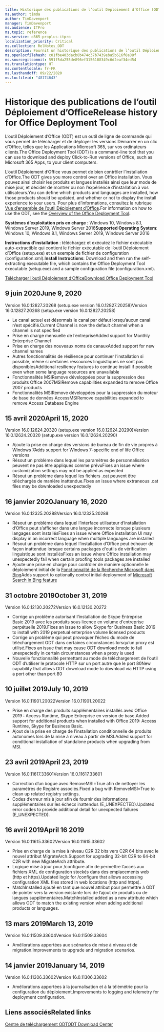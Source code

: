 ```yaml
---
title: Historique des publications de l’outil Déploiement d’Office (ODT)
ms.author: timda
author: TimDavenport
manager: TimDavenport
ms.audience: ITPro
ms.topic: reference
ms.service: o365-proplus-itpro
localization_priority: Critical
ms.collection: RelNotes_ODT
description: Fournit un historique des publications de l’outil Déploiement d’Office (ODT) destiné aux professionnels de l’informatique
ms.openlocfilehash: c01fbe403dacb0b474c37b7439eba5b616f8a08f
ms.sourcegitcommit: 591f5da255de896ef3156108349c6d2eaf34ed54
ms.translationtype: HT
ms.contentlocale: fr-FR
ms.lasthandoff: 09/22/2020
ms.locfileid: "48174643"
---
```

# <a name="release-history-for-office-deployment-tool"></a><span data-ttu-id="e5363-103">Historique des publications de l’outil Déploiement d’Office</span><span class="sxs-lookup"><span data-stu-id="e5363-103">Release history for Office Deployment Tool</span></span>

<span data-ttu-id="e5363-104">L’outil Déploiement d’Office (ODT) est un outil de ligne de commande qui vous permet de télécharger et de déployer les versions Démarrer en un clic d’Office, telles que les Applications Microsoft 365, sur vos ordinateurs clients.</span><span class="sxs-lookup"><span data-stu-id="e5363-104">The Office Deployment Tool (ODT) is a command-line tool that you can use to download and deploy Click-to-Run versions of Office, such as Microsoft 365 Apps, to your client computers.</span></span> 


<span data-ttu-id="e5363-105">L’outil Déploiement d’Office vous permet de bien contrôler l’installation d’Office.</span><span class="sxs-lookup"><span data-stu-id="e5363-105">The ODT gives you more control over an Office installation.</span></span> <span data-ttu-id="e5363-106">Vous pouvez ainsi choisir les produits et langues installés ainsi que leur mode de mise jour, et décider de montrer ou non l’expérience d’installation à vos utilisateurs.</span><span class="sxs-lookup"><span data-stu-id="e5363-106">You can define which products and languages are installed, how those products should be updated, and whether or not to display the install experience to your users.</span></span> <span data-ttu-id="e5363-107">Pour plus d’informations, consultez la rubrique [Vue d’ensemble de l’outil Déploiement d’Office](https://docs.microsoft.com/deployoffice/overview-of-the-office-2016-deployment-tool).</span><span class="sxs-lookup"><span data-stu-id="e5363-107">For information on how to use the ODT, see the [Overview of the Office Deployment Tool](https://docs.microsoft.com/deployoffice/overview-of-the-office-2016-deployment-tool).</span></span>

 <span data-ttu-id="e5363-108">**Systèmes d’exploitation pris en charge** : Windows 10, Windows 8.1, Windows Server 2019, Windows Server 2016</span><span class="sxs-lookup"><span data-stu-id="e5363-108">**Supported Operating System**: Windows 10, Windows 8.1, Windows Server 2019, Windows Server 2016</span></span> 
 
 <span data-ttu-id="e5363-109">**Instructions d’installation** : téléchargez et exécutez le fichier exécutable auto-extractible qui contient le fichier exécutable de l’outil Déploiement d’Office (setup.exe) et un exemple de fichier de configuration (configuration.xml).</span><span class="sxs-lookup"><span data-stu-id="e5363-109">**Install Instructions**: Download and then run the self-extracting executable file, which contains the Office Deployment Tool executable (setup.exe) and a sample configuration file (configuration.xml).</span></span> 

[<span data-ttu-id="e5363-110">Télécharger l’outil Déploiement d’Office</span><span class="sxs-lookup"><span data-stu-id="e5363-110">Download Office Deployment Tool</span></span>](https://www.microsoft.com/en-us/download/confirmation.aspx?id=49117)


## <a name="june-9-2020"></a><span data-ttu-id="e5363-111">9 juin 2020</span><span class="sxs-lookup"><span data-stu-id="e5363-111">June 9, 2020</span></span>

<span data-ttu-id="e5363-112">Version 16.0.12827.20268 (setup.exe version 16.0.12827.20258)</span><span class="sxs-lookup"><span data-stu-id="e5363-112">Version 16.0.12827.20268 (setup.exe version 16.0.12827.20258)</span></span>
- <span data-ttu-id="e5363-113">Le canal actuel est désormais le canal par défaut lorsqu’aucun canal n’est spécifié.</span><span class="sxs-lookup"><span data-stu-id="e5363-113">Current Channel is now the default channel when a channel is not specified</span></span>
- <span data-ttu-id="e5363-114">Prise en charge mensuelle de l’entreprise</span><span class="sxs-lookup"><span data-stu-id="e5363-114">Added support for Monthly Enterprise Channel</span></span>
- <span data-ttu-id="e5363-115">Prise en charge des nouveaux noms de canaux</span><span class="sxs-lookup"><span data-stu-id="e5363-115">Added support for new channel names</span></span>
- <span data-ttu-id="e5363-116">Autres fonctionnalités de résilience pour continuer l’installation si possible, même si certaines ressources linguistiques ne sont pas disponibles</span><span class="sxs-lookup"><span data-stu-id="e5363-116">Additional resiliency features to continue install if possible even when some language resources are unavailable</span></span>
- <span data-ttu-id="e5363-117">Fonctionnalités MSIRemove développées pour la suppression des produits Office 2007</span><span class="sxs-lookup"><span data-stu-id="e5363-117">MSIRemove capabilities expanded to remove Office 2007 products</span></span>
- <span data-ttu-id="e5363-118">Fonctionnalités MSIRemove développées pour la suppression du moteur de base de données Access</span><span class="sxs-lookup"><span data-stu-id="e5363-118">MSIRemove capabilities expanded to remove Access Database Engine</span></span> 

## <a name="april-15-2020"></a><span data-ttu-id="e5363-119">15 avril 2020</span><span class="sxs-lookup"><span data-stu-id="e5363-119">April 15, 2020</span></span>

<span data-ttu-id="e5363-120">Version 16.0.12624.20320 (setup.exe version 16.0.12624.20290)</span><span class="sxs-lookup"><span data-stu-id="e5363-120">Version 16.0.12624.20320 (setup.exe version 16.0.12624.20290)</span></span>
- <span data-ttu-id="e5363-121">Ajoute la prise en charge des versions de bureau de fin de vie propres à Windows 7</span><span class="sxs-lookup"><span data-stu-id="e5363-121">Adds support for Windows 7-specific end of life Office versions</span></span>
- <span data-ttu-id="e5363-122">Résout un problème dans lequel les paramètres de personnalisation peuvent ne pas être appliqués comme prévu</span><span class="sxs-lookup"><span data-stu-id="e5363-122">Fixes an issue where customization settings may not be applied as expected</span></span>
- <span data-ttu-id="e5363-123">Résout un problème dans lequel les fichiers .cat peuvent être téléchargés de manière inattendue.</span><span class="sxs-lookup"><span data-stu-id="e5363-123">Fixes an issue where extraneous .cat files may be downloaded unexpectedly</span></span>

## <a name="january-16-2020"></a><span data-ttu-id="e5363-124">16 janvier 2020</span><span class="sxs-lookup"><span data-stu-id="e5363-124">January 16, 2020</span></span>

<span data-ttu-id="e5363-125">Version 16.0.12325.20288</span><span class="sxs-lookup"><span data-stu-id="e5363-125">Version 16.0.12325.20288</span></span>
- <span data-ttu-id="e5363-126">Résout un problème dans lequel l’interface utilisateur d’installation d’Office peut s’afficher dans une langue incorrecte lorsque plusieurs langages sont installés</span><span class="sxs-lookup"><span data-stu-id="e5363-126">Fixes an issue where Office installation UI may display in an incorrect language when multiple languages are installed</span></span>
- <span data-ttu-id="e5363-127">Résout un problème dans lequel l’installation d’Office peut échouer de façon inattendue lorsque certains packages d'outils de vérification linguistique sont installés</span><span class="sxs-lookup"><span data-stu-id="e5363-127">Fixes an issue where Office installation may unexpectedly fail when certain proofing tools packages are installed</span></span>
- <span data-ttu-id="e5363-128">Ajoute une prise en charge pour contrôler de manière optionnelle le déploiement initial de la [Fonctionnalité de la Recherche Microsoft dans Bing](https://go.microsoft.com/fwlink/p/?linkid=2109345)</span><span class="sxs-lookup"><span data-stu-id="e5363-128">Adds support to optionally control initial deployment of [Microsoft Search in Bing feature](https://go.microsoft.com/fwlink/p/?linkid=2109345)</span></span>


## <a name="october-31-2019"></a><span data-ttu-id="e5363-129">31 octobre 2019</span><span class="sxs-lookup"><span data-stu-id="e5363-129">October 31, 2019</span></span>

<span data-ttu-id="e5363-130">Version 16.0.12130.20272</span><span class="sxs-lookup"><span data-stu-id="e5363-130">Version 16.0.12130.20272</span></span>
- <span data-ttu-id="e5363-131">Corrige un problème autorisant l’installation de Skype Entreprise Basic 2019 avec les produits sous licence en volume d'entreprise perpétuelle 2019.</span><span class="sxs-lookup"><span data-stu-id="e5363-131">Fixes an issue to allow Skype for Business Basic 2019 to install with 2019 perpetual enterprise volume licensed products</span></span>
- <span data-ttu-id="e5363-132">Corrige un problème qui peut provoquer l’échec du mode de téléchargement ODT dans certaines circonstances lorsqu’un proxy est utilisé.</span><span class="sxs-lookup"><span data-stu-id="e5363-132">Fixes an issue that may cause ODT download mode to fail unexpectedly in certain circumstances when a proxy is used</span></span>
- <span data-ttu-id="e5363-133">Nouvelle fonctionnalité permettant au mode de téléchargement de l’outil ODT d’utiliser le protocole HTTP sur un port autre que le port 80</span><span class="sxs-lookup"><span data-stu-id="e5363-133">New capability that allows ODT download mode to download via HTTP using a port other than port 80</span></span>


## <a name="july-10-2019"></a><span data-ttu-id="e5363-134">10 juillet 2019</span><span class="sxs-lookup"><span data-stu-id="e5363-134">July 10, 2019</span></span>

<span data-ttu-id="e5363-135">Version 16.0.11901.20022</span><span class="sxs-lookup"><span data-stu-id="e5363-135">Version 16.0.11901.20022</span></span>
- <span data-ttu-id="e5363-136">Prise en charge des produits supplémentaires installés avec Office 2019 : Access Runtime, Skype Entreprise en version de base.</span><span class="sxs-lookup"><span data-stu-id="e5363-136">Added support for additional products when installed with Office 2019: Access Runtime, Skype for Business Basic.</span></span>
- <span data-ttu-id="e5363-137">Ajout de la prise en charge de l’installation conditionnelle de produits autonomes lors de la mise à niveau à partir de MSI.</span><span class="sxs-lookup"><span data-stu-id="e5363-137">Added support for conditional installation of standalone products when upgrading from MSI.</span></span>

## <a name="april-23-2019"></a><span data-ttu-id="e5363-138">23 avril 2019</span><span class="sxs-lookup"><span data-stu-id="e5363-138">April 23, 2019</span></span>

<span data-ttu-id="e5363-139">Version 16.0.11617.33601</span><span class="sxs-lookup"><span data-stu-id="e5363-139">Version 16.0.11617.33601</span></span>
- <span data-ttu-id="e5363-140">Correction d’un bogue avec RemoveMSI=True afin de nettoyer les paramètres de Registre associés.</span><span class="sxs-lookup"><span data-stu-id="e5363-140">Fixed a bug with RemoveMSI=True to clean up related registry settings.</span></span>
- <span data-ttu-id="e5363-141">Codes d’erreur mis à jour afin de fournir des informations supplémentaires sur les échecs inattendus (E_UNEXPECTED).</span><span class="sxs-lookup"><span data-stu-id="e5363-141">Updated error codes to provide additional detail for unexpected failures (E_UNEXPECTED).</span></span>

## <a name="april-16-2019"></a><span data-ttu-id="e5363-142">16 avril 2019</span><span class="sxs-lookup"><span data-stu-id="e5363-142">April 16 2019</span></span>

<span data-ttu-id="e5363-143">Version 16.0.11615.33602</span><span class="sxs-lookup"><span data-stu-id="e5363-143">Version 16.0.11615.33602</span></span>
- <span data-ttu-id="e5363-144">Prise en charge de la mise à niveau C2R 32 bits vers C2R 64 bits avec le nouvel attribut MigrateArch.</span><span class="sxs-lookup"><span data-stu-id="e5363-144">Support for upgrading 32-bit C2R to 64-bit C2R with new MigrateArch attribute.</span></span>
- <span data-ttu-id="e5363-145">Logique mise à jour pour /configure afin de permettre l’accès aux fichiers XML de configuration stockés dans des emplacements web (http et https).</span><span class="sxs-lookup"><span data-stu-id="e5363-145">Updated logic for /configure that allows accessing configuration XML files stored in web locations (http and https).</span></span>
- <span data-ttu-id="e5363-146">MatchInstalled ajouté en tant que nouvel attribut pour permettre à ODT de pointer vers la version existante lors de l’ajout de produits ou de langues supplémentaires.</span><span class="sxs-lookup"><span data-stu-id="e5363-146">MatchInstalled added as a new attribute which allows ODT to match the existing version when adding additional products or languages.</span></span>

## <a name="march-13-2019"></a><span data-ttu-id="e5363-147">13 mars 2019</span><span class="sxs-lookup"><span data-stu-id="e5363-147">March 13, 2019</span></span>

<span data-ttu-id="e5363-148">Version 16.0.11509.33604</span><span class="sxs-lookup"><span data-stu-id="e5363-148">Version 16.0.11509.33604</span></span>
- <span data-ttu-id="e5363-149">Améliorations apportées aux scénarios de mise à niveau et de migration.</span><span class="sxs-lookup"><span data-stu-id="e5363-149">Improvements to upgrade and migration scenarios.</span></span>

## <a name="january-14-2019"></a><span data-ttu-id="e5363-150">14 janvier 2019</span><span class="sxs-lookup"><span data-stu-id="e5363-150">January 14, 2019</span></span>

<span data-ttu-id="e5363-151">Version 16.0.11306.33602</span><span class="sxs-lookup"><span data-stu-id="e5363-151">Version 16.0.11306.33602</span></span>
- <span data-ttu-id="e5363-152">Améliorations apportées à la journalisation et à la télémétrie pour la configuration du déploiement.</span><span class="sxs-lookup"><span data-stu-id="e5363-152">Improvements to logging and telemetry for deployment configuration.</span></span>


## <a name="related-links"></a><span data-ttu-id="e5363-153">Liens associés</span><span class="sxs-lookup"><span data-stu-id="e5363-153">Related links</span></span>

[<span data-ttu-id="e5363-154">Centre de téléchargement ODT</span><span class="sxs-lookup"><span data-stu-id="e5363-154">ODT Download Center</span></span>](https://www.microsoft.com/en-us/download/details.aspx?id=49117)